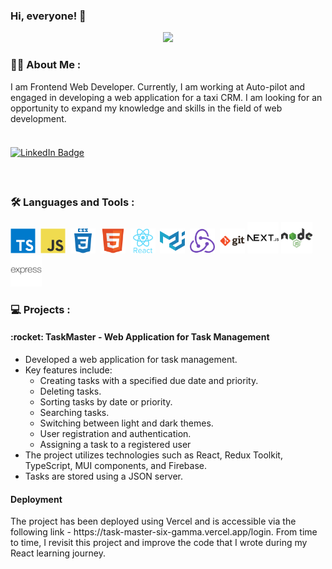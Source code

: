 ### Hi, everyone! 👋

<div id="header" align="center" style="margin-bottom: 20px;">
  <img src="https://media.giphy.com/media/3Fox4sRv6aRS9bCggt/giphy-downsized-large.gif" width="300">
</div>

### :man_technologist: About Me :
<div style="margin-bottom: 20px;">
I am Frontend Web Developer. Currently, I am working at Auto-pilot and engaged in developing a web application for a taxi CRM. 
I am looking for an opportunity to expand my knowledge and skills in the field of web development.
</div>
<br/>
<div id="badges" style="margin-bottom: 20px;">
  <a href="https://www.linkedin.com/in/alexander-gurinovich-341330296">
    <img src="https://img.shields.io/badge/LinkedIn-blue?style=for-the-badge&logo=linkedin&logoColor=white" alt="LinkedIn Badge"/>
  </a>
</div>

<div style="margin-bottom: 20px;">
<img src="https://komarev.com/ghpvc/?username=hrumstik&style=flat-square&color=blue" alt=""/>
</div>

### :hammer_and_wrench: Languages and Tools :
<div style="margin-bottom: 20px;">
  <img src="https://github.com/devicons/devicon/blob/master/icons/typescript/typescript-original.svg" title="TypeScript" alt="TypeScript" width="40" height="40"/>&nbsp;
  <img src="https://github.com/devicons/devicon/blob/master/icons/javascript/javascript-original.svg" title="JavaScript" alt="JavaScript" width="40" height="40"/>&nbsp;
  <img src="https://github.com/devicons/devicon/blob/master/icons/css3/css3-plain-wordmark.svg"  title="CSS3" alt="CSS" width="40" height="40"/>&nbsp;
  <img src="https://github.com/devicons/devicon/blob/master/icons/html5/html5-original.svg" title="HTML5" alt="HTML" width="40" height="40"/>&nbsp;
  <img src="https://github.com/devicons/devicon/blob/master/icons/react/react-original-wordmark.svg" title="React" alt="React" width="40" height="40"/>&nbsp;
  <img src="https://github.com/devicons/devicon/blob/master/icons/materialui/materialui-original.svg" title="Material UI" alt="Material UI" width="40" height="40"/>&nbsp;
  <img src="https://github.com/devicons/devicon/blob/master/icons/redux/redux-original.svg" title="Redux" alt="Redux " width="40" height="40"/>&nbsp;
  <img src="https://github.com/devicons/devicon/blob/master/icons/git/git-original-wordmark.svg" title="Git" **alt="Git" width="40" height="40"/>
  <img src="https://github.com/devicons/devicon/blob/master/icons/nextjs/nextjs-original-wordmark.svg" title="NEXT.JS" **alt="NEXT.JS" width="50" height="50"/>
  <img src="https://github.com/devicons/devicon/blob/master/icons/nodejs/nodejs-original-wordmark.svg" title="NodeJs" **alt="NodeJS" width="50" height="50"/>
  <img src="https://github.com/devicons/devicon/blob/master/icons/express/express-original-wordmark.svg" title="express" **alt="express" width="50" height="50"/>
</div>

### :computer: Projects :
<div style="margin-bottom: 20px;">
<h4>:rocket: TaskMaster - Web Application for Task Management</h4>
  <ul>
    <li>Developed a web application for task management.</li>
    <li>Key features include:
      <ul>
        <li>Creating tasks with a specified due date and priority.</li>
        <li>Deleting tasks.</li>
        <li>Sorting tasks by date or priority.</li>
        <li>Searching tasks.</li>
        <li>Switching between light and dark themes.</li>
        <li>User registration and authentication.</li>
        <li>Assigning a task to a registered user</li>
      </ul>
    </li>
    <li>The project utilizes technologies such as React, Redux Toolkit, TypeScript, MUI components, and Firebase.</li>
    <li>Tasks are stored using a JSON server.</li>
  </ul>
<h4>Deployment</h4>
The project has been deployed using Vercel and is accessible via the following link - https://task-master-six-gamma.vercel.app/login.
From time to time, I revisit this project and improve the code that I wrote during my React learning journey.
</div>
